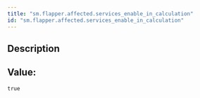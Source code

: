 ```yaml
---
title: "sm.flapper.affected.services_enable_in_calculation"
id: "sm.flapper.affected.services_enable_in_calculation"
---
```

## Description



## Value: 
```
true
```